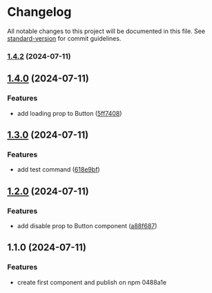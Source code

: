 # Changelog

All notable changes to this project will be documented in this file. See [standard-version](https://github.com/conventional-changelog/standard-version) for commit guidelines.

### [1.4.2](https://github.com/vitorrios1001/react-tools-component/compare/v1.4.1...v1.4.2) (2024-07-11)

## [1.4.0](https://github.com/vitorrios1001/react-tools-component/compare/v1.3.1...v1.4.0) (2024-07-11)


### Features

* add loading prop to Button ([5ff7408](https://github.com/vitorrios1001/react-tools-component/commit/5ff74084ec182316ca9a3e994647581ca40f3f0a))

## [1.3.0](https://github.com/vitorrios1001/react-tools-component/compare/v1.2.0...v1.3.0) (2024-07-11)


### Features

* add test command ([618e9bf](https://github.com/vitorrios1001/react-tools-component/commit/618e9bf190116a558535fc1d4e544b7e893d3705))

## [1.2.0](https://github.com/vitorrios1001/react-tools-component/compare/v1.1.0...v1.2.0) (2024-07-11)


### Features

* add disable prop to Button component ([a88f687](https://github.com/vitorrios1001/react-tools-component/commit/a88f687a737a535d389eba8e6d5982ffe6137977))

## 1.1.0 (2024-07-11)


### Features

* create first component and publish on npm 0488a1e
